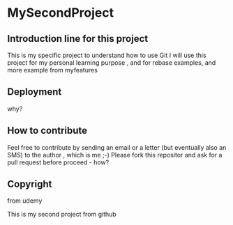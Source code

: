 # MySecondProject
## Introduction line for this project
This is my specific project to understand how to use Git
I will use this project for my personal learning purpose , and for rebase examples, and more example from myfeatures
## Deployment
why?
## How to contribute
Feel free to contribute by sending an email or a letter (but eventually also an SMS) to the author , which is me ;-)
Please fork this repositor and ask for a pull request before proceed - how?

## Copyright
from udemy

This is my second project from github
